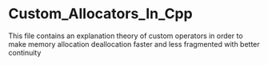 # Custom_Allocators_In_Cpp
This file contains an explanation theory of custom operators in order to make memory allocation deallocation faster and less fragmented with better continuity
